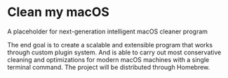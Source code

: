 # Clean my macOS
A placeholder for next-generation intelligent macOS cleaner program

The end goal is to create a scalable and extensible program that works through custom plugin system. And is able to carry out most conservative cleaning and optimizations for modern macOS machines with a single terminal command. The project will be distributed through Homebrew.